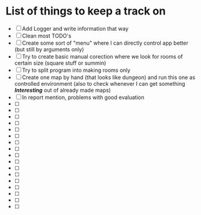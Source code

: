 # List of things to keep a track on
- [ ] Add Logger and write information that way 
- [ ] Clean most TODO's
- [ ] Create some sort of "menu" where  I can directly control app better (but still by arguments only)
- [ ] Try to create basic manual corection where we look for rooms of certain size (square stuff or summin)
- [ ] Try to split program into making rooms only
- [ ] Create one map by hand (that looks like dungeon) and run this one as controlled environment 
(also to check whenever I can get something ***Interesting*** out of already made maps) 
- [ ] In report mention, problems with good evaluation
- [ ] 
- [ ] 
- [ ] 
- [ ] 
- [ ] 
- [ ] 
- [ ] 
- [ ] 
- [ ] 
- [ ] 
- [ ] 
- [ ] 
- [ ] 
- [ ] 
- [ ] 
- [ ] 
- [ ] 
